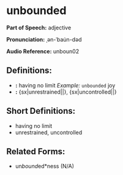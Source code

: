 # unbounded

**Part of Speech:** adjective

**Pronunciation:** ˌən-ˈbau̇n-dəd

**Audio Reference:** unboun02

## Definitions:
- **:** having no limit 
  *Example:* `unbounded` joy
- **:** {sx|unrestrained||}, {sx|uncontrolled||}

## Short Definitions:
- having no limit
- unrestrained, uncontrolled

## Related Forms:
- un*bound*ed*ness (N/A)
